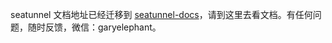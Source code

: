 seatunnel 文档地址已经迁移到 [seatunnel-docs](https://interestinglab.github.io/seatunnel-docs/#/)，请到这里去看文档。有任何问题，随时反馈，微信：garyelephant。
